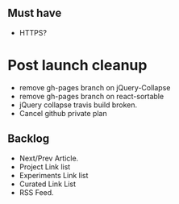 ## Must have
- HTTPS?

# Post launch cleanup
- remove gh-pages branch on jQuery-Collapse
- remove gh-pages branch on react-sortable
- jQuery collapse travis build broken.
- Cancel github private plan

## Backlog
- Next/Prev Article.
- Project Link list
- Experiments Link list
- Curated Link List
- RSS Feed.
